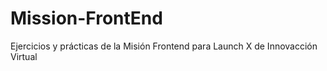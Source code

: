 # Mission-FrontEnd
Ejercicios y prácticas de la Misión Frontend para Launch X de Innovacción Virtual
